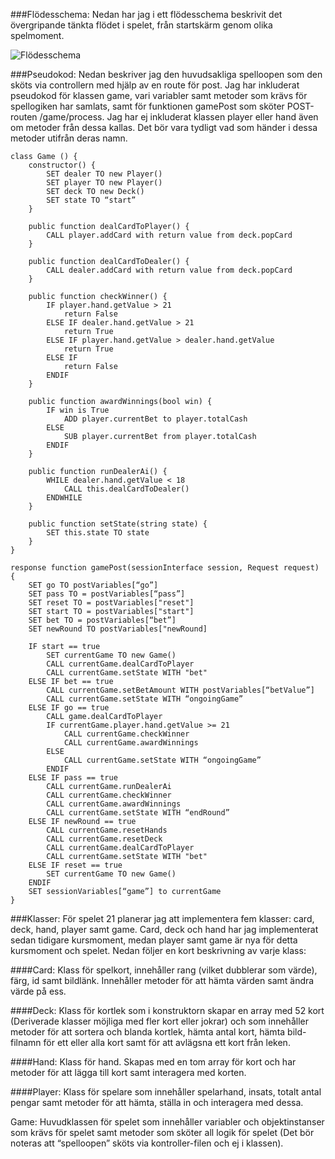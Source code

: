 ###Flödesschema:
Nedan har jag i ett flödesschema beskrivit det övergripande tänkta flödet i spelet, från startskärm genom olika spelmoment.

![Flödesschema](/img/flowchart.png)

###Pseudokod:
Nedan beskriver jag den huvudsakliga spelloopen som den sköts via controllern med hjälp av en route för post. Jag har inkluderat pseudokod för klassen game, vari variabler samt metoder som krävs för spellogiken har samlats, samt för funktionen gamePost som sköter POST-routen /game/process. Jag har ej inkluderat klassen player eller hand även om metoder från dessa kallas. Det bör vara tydligt vad som händer i dessa metoder utifrån deras namn.

```
class Game () {
    constructor() {
        SET dealer TO new Player()
        SET player TO new Player()
        SET deck TO new Deck()
        SET state TO “start”
    }

    public function dealCardToPlayer() {
        CALL player.addCard with return value from deck.popCard
    }

    public function dealCardToDealer() {
        CALL dealer.addCard with return value from deck.popCard
    }

    public function checkWinner() {
        IF player.hand.getValue > 21
            return False
        ELSE IF dealer.hand.getValue > 21
            return True
        ELSE IF player.hand.getValue > dealer.hand.getValue
            return True
        ELSE IF 
            return False
        ENDIF
    }

    public function awardWinnings(bool win) {
        IF win is True
            ADD player.currentBet to player.totalCash
        ELSE
            SUB player.currentBet from player.totalCash 
        ENDIF
    }

    public function runDealerAi() {
        WHILE dealer.hand.getValue < 18
            CALL this.dealCardToDealer()
        ENDWHILE
    }

    public function setState(string state) {
        SET this.state TO state
    }
}

response function gamePost(sessionInterface session, Request request) {
    SET go TO postVariables[“go”]
    SET pass TO = postVariables[“pass”]
    SET reset TO = postVariables["reset"]
    SET start TO = postVariables["start"]
    SET bet TO = postVariables[“bet”]
    SET newRound TO postVariables["newRound]
    
    IF start == true
        SET currentGame TO new Game()
        CALL currentGame.dealCardToPlayer
        CALL currentGame.setState WITH "bet"
    ELSE IF bet == true
        CALL currentGame.setBetAmount WITH postVariables[“betValue”]
        CALL currentGame.setState WITH “ongoingGame”
    ELSE IF go == true
        CALL game.dealCardToPlayer
        IF currentGame.player.hand.getValue >= 21
            CALL currentGame.checkWinner
            CALL currentGame.awardWinnings
        ELSE
            CALL currentGame.setState WITH “ongoingGame”
        ENDIF
    ELSE IF pass == true
        CALL currentGame.runDealerAi
        CALL currentGame.checkWinner
        CALL currentGame.awardWinnings
        CALL currentGame.setState WITH “endRound”
    ELSE IF newRound == true
        CALL currentGame.resetHands
        CALL currentGame.resetDeck
        CALL currentGame.dealCardToPlayer
        CALL currentGame.setState WITH "bet"
    ELSE IF reset == true
        SET currentGame TO new Game()
    ENDIF
    SET sessionVariables[“game”] to currentGame 
}
```


###Klasser:
För spelet 21 planerar jag att implementera fem klasser: card, deck, hand, player samt game. Card, deck och hand har jag implementerat sedan tidigare kursmoment, medan player samt game är nya för detta kursmoment och spelet. Nedan följer en kort beskrivning av varje klass:

####Card:
Klass för spelkort, innehåller rang (vilket dubblerar som värde), färg, id samt bildlänk.
Innehåller metoder för att hämta värden samt ändra värde på ess.

####Deck:
Klass för kortlek som i konstruktorn skapar en array med 52 kort (Deriverade klasser möjliga med fler kort eller jokrar) och som innehåller metoder för att sortera och blanda kortlek, hämta antal kort, hämta bild-filnamn för ett eller alla kort samt för att avlägsna ett kort från leken.

####Hand:
Klass för hand. Skapas med en tom array för kort och har metoder för att lägga till kort samt interagera med korten.

####Player:
Klass för spelare som innehåller spelarhand, insats, totalt antal pengar samt metoder för att hämta, ställa in och interagera med dessa.

Game:
Huvudklassen för spelet som innehåller variabler och objektinstanser som krävs för spelet samt metoder som sköter all logik för spelet (Det bör noteras att “spelloopen” sköts via kontroller-filen och ej i klassen).
